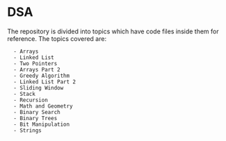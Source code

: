 # DSA

The repository is divided into topics which have code files inside them for reference. The topics covered are:

      - Arrays
      - Linked List
      - Two Pointers
      - Arrays Part 2
      - Greedy Algorithm
      - Linked List Part 2
      - Sliding Window
      - Stack
      - Recursion
      - Math and Geometry
      - Binary Search
      - Binary Trees
      - Bit Manipulation
      - Strings
